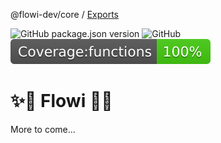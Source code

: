 @flowi-dev/core / [Exports](modules.md)

![GitHub package.json version](https://img.shields.io/github/package-json/v/flowi-dev/core?color=green&style=flat)
![GitHub](https://img.shields.io/github/license/flowi-dev/core)
![Coverage](coverage\badge-functions.svg)

# ✨🌊 Flowi 🌊✨
More to come...
